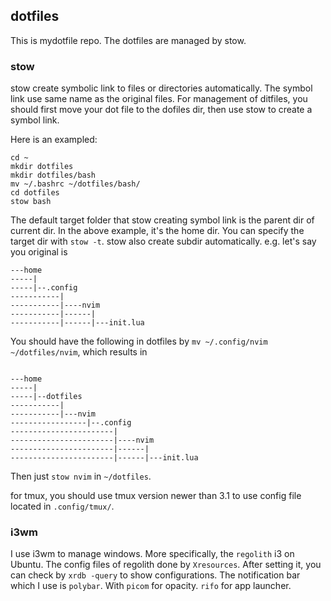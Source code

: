 ## dotfiles
This is mydotfile repo. The dotfiles are managed by stow. 

### stow
stow create symbolic link to files or directories automatically. The symbol link use same name as the original files. For management of ditfiles, you should first move your dot file to the dofiles dir, then use stow to create a symbol link.

Here is an exampled:
```
cd ~
mkdir dotfiles
mkdir dotfiles/bash
mv ~/.bashrc ~/dotfiles/bash/
cd dotfiles
stow bash
```
The default target folder that stow creating symbol link is the parent dir of current dir. In the above example, it's the home dir. You can specify the target dir with `stow -t`.
stow also create subdir automatically. e.g. let's say you original is 
```
---home
-----|
-----|--.config 
-----------|
-----------|----nvim
-----------|------|
-----------|------|---init.lua
```
You should have the following in dotfiles by `mv ~/.config/nvim ~/dotfiles/nvim`, which results in 
```

---home
-----|
-----|--dotfiles 
-----------|
-----------|---nvim
-----------------|--.config 
-----------------------|
-----------------------|----nvim
-----------------------|------|
-----------------------|------|---init.lua
```
Then just `stow nvim` in `~/dotfiles`.

for tmux, you should use tmux version newer than 3.1 to use config file located in `.config/tmux/`.
### i3wm 
I use i3wm to manage windows. More specifically, the `regolith` i3 on Ubuntu.
The config files of regolith done by `Xresources`. After setting it, you can check by `xrdb -query` to show configurations. 
The notification bar which I use is `polybar`. With `picom` for opacity. `rifo` for app launcher.

